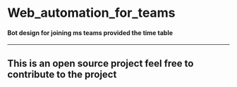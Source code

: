 # Web_automation_for_teams
#### Bot design for joining ms teams provided the time table
---
This is an open source project feel free to contribute to the project
---

